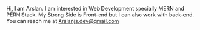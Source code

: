 Hi, I am Arslan.
I am interested in Web Development specially MERN and PERN Stack.
My Strong Side is Front-end but I can also work with back-end.
You can reach me at Arslanjs.dev@gmail.com


<!--
Arslan-Soomro/Arslan-Soomro is a ✨ special ✨ repository because its `README.md` (this file) appears on your GitHub profile.
You can click the Preview link to take a look at your changes.
--->
